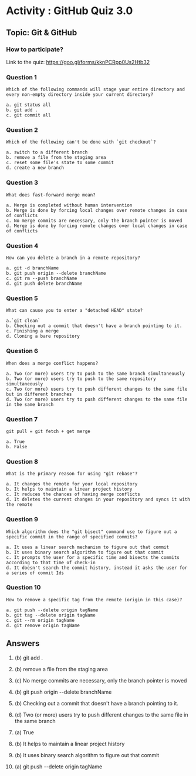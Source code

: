 
# Activity : GitHub Quiz 3.0

## Topic: Git & GitHub

### How to participate?
Link to the quiz: https://goo.gl/forms/kknPCRpp0Us2Htb32

### Question 1
```
Which of the following commands will stage your entire directory and 
every non-empty directory inside your current directory?
```
```
a. git status all
b. git add .
c. git commit all
```

### Question 2
```
Which of the following can't be done with `git checkout`?
```
```
a. switch to a different branch
b. remove a file from the staging area
c. reset some file's state to some commit
d. create a new branch
```

### Question 3
```
What does fast-forward merge mean?
```
```
a. Merge is completed without human intervention
b. Merge is done by forcing local changes over remote changes in case of conflicts
c. No merge commits are necessary, only the branch pointer is moved
d. Merge is done by forcing remote changes over local changes in case of conflicts
```

### Question 4
```
How can you delete a branch in a remote repository?
```
```
a. git -d branchName
b. git push origin --delete branchName
c. git rm --push branchName
d. git push delete branchName
```

### Question 5
```
What can cause you to enter a "detached HEAD" state?
```
```
a.`git clean`
b. Checking out a commit that doesn't have a branch pointing to it.
c. Finishing a merge
d. Cloning a bare repository
```

### Question 6
```
When does a merge conflict happens?
```
```
a. Two (or more) users try to push to the same branch simultaneously
b. Two (or more) users try to push to the same repository simultaneously
c. Two (or more) users try to push different changes to the same file but in different branches
d. Two (or more) users try to push different changes to the same file in the same branch
```

### Question 7
```
git pull = git fetch + get merge
```
```
a. True
b. False
```

### Question 8
```
What is the primary reason for using "git rebase"? 
```
```
a. It changes the remote for your local repository
b. It helps to maintain a linear project history
c. It reduces the chances of having merge conflicts
d. It deletes the current changes in your repository and syncs it with the remote
```

### Question 9
```
Which algorithm does the "git bisect" command use to figure out a 
specific commit in the range of specified commits?
```
```
a. It uses a linear search mechanism to figure out that commit
b. It uses binary search algorithm to figure out that commit
c. It prompts the user for a specific time and bisects the commits according to that time of check-in
d. It doesn't search the commit history, instead it asks the user for a series of commit Ids
```

### Question 10
```
How to remove a specific tag from the remote (origin in this case)?
```
```
a. git push --delete origin tagName
b. git tag --delete origin tagName
c. git --rm origin tagName
d. git remove origin tagName
```

## Answers

1. (b) git add .

2. (b) remove a file from the staging area

3. (c) No merge commits are necessary, only the branch pointer is moved

4. (b) git push origin --delete branchName

5. (b) Checking out a commit that doesn't have a branch pointing to it.

6. (d) Two (or more) users try to push different changes to the same file in the same branch

7. (a) True

8. (b) It helps to maintain a linear project history

9. (b) It uses binary search algorithm to figure out that commit

10. (a) git push --delete origin tagName